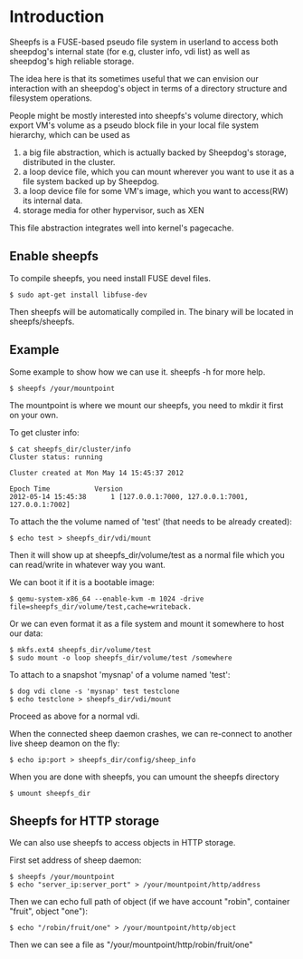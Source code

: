 # Introduction
   Sheepfs is a FUSE-based pseudo file system in userland to access both
sheepdog's internal state (for e.g, cluster info, vdi list) as well as sheepdog's high
reliable storage.

   The idea here is that its sometimes useful that we can envision our interaction with
an sheepdog's object in terms of a directory structure and filesystem operations.

   People might be mostly interested into sheepfs's volume directory, which export
VM's volume as a pseudo block file in your local file system hierarchy, which can be used as

   1. a big file abstraction, which is actually backed by Sheepdog's storage, distributed in
   the cluster.
   2. a loop device file, which you can mount wherever you want to use it as a file system
   backed up by Sheepdog.
   3. a loop device file for some VM's image, which you want to access(RW) its internal data.
   4. storage media for other hypervisor, such as XEN

This file abstraction integrates well into kernel's pagecache.

## Enable sheepfs
   To compile sheepfs, you need install FUSE devel files.

    $ sudo apt-get install libfuse-dev
 
Then sheepfs will be automatically compiled in. The binary will be located in sheepfs/sheepfs.

## Example
   Some example to show how we can use it. sheepfs -h for more help.

    $ sheepfs /your/mountpoint

   The mountpoint is where we mount our sheepfs, you need to mkdir it first on your own.

   To get cluster info:

    $ cat sheepfs_dir/cluster/info
    Cluster status: running
    
    Cluster created at Mon May 14 15:45:37 2012
    
    Epoch Time           Version
    2012-05-14 15:45:38      1 [127.0.0.1:7000, 127.0.0.1:7001, 127.0.0.1:7002]

   To attach the the volume named of 'test' (that needs to be already created):

    $ echo test > sheepfs_dir/vdi/mount

   Then it will show up at sheepfs_dir/volume/test as a normal file which you can read/write in whatever way you want.

   We can boot it if it is a bootable image:

    $ qemu-system-x86_64 --enable-kvm -m 1024 -drive file=sheepfs_dir/volume/test,cache=writeback.

   Or we can even format it as a file system and mount it somewhere to host our data:

    $ mkfs.ext4 sheepfs_dir/volume/test
    $ sudo mount -o loop sheepfs_dir/volume/test /somewhere

   To attach to a snapshot 'mysnap' of a volume named 'test':

    $ dog vdi clone -s 'mysnap' test testclone
    $ echo testclone > sheepfs_dir/vdi/mount

   Proceed as above for a normal vdi.

   When the connected sheep daemon crashes, we can re-connect to another live sheep deamon on the fly:

    $ echo ip:port > sheepfs_dir/config/sheep_info

   When you are done with sheepfs, you can umount the sheepfs directory

    $ umount sheepfs_dir

## Sheepfs for HTTP storage
   We can also use sheepfs to access objects in HTTP storage.
   
   First set address of sheep daemon:

    $ sheepfs /your/mountpoint
    $ echo "server_ip:server_port" > /your/mountpoint/http/address

   Then we can echo full path of object (if we have account "robin", container "fruit", object "one"):
    
    $ echo "/robin/fruit/one" > /your/mountpoint/http/object

   Then we can see a file as "/your/mountpoint/http/robin/fruit/one"
